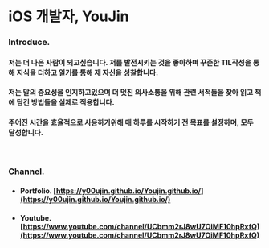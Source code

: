 
# iOS 개발자, YouJin

### Introduce.
#### 저는 더 나은 사람이 되고싶습니다. 저를 발전시키는 것을 좋아하며 꾸준한 TIL작성을 통해 지식을 더하고 일기를 통해 제 자신을 성찰합니다. 
#### 저는 말의 중요성을 인지하고있으며 더 멋진 의사소통을 위해 관련 서적들을 찾아 읽고 책에 담긴 방법들을 실제로 적용합니다. 
#### 주어진 시간을 효율적으로 사용하기위해 매 하루를 시작하기 전 목표를 설정하며, 모두 달성합니다.

<br>

### Channel.
- #### Portfolio. **[https://y00ujin.github.io/Youjin.github.io/](https://y00ujin.github.io/Youjin.github.io/)**
- #### Youtube. **[https://www.youtube.com/channel/UCbmm2rJ8wU7OiMF10hpRxfQ](https://www.youtube.com/channel/UCbmm2rJ8wU7OiMF10hpRxfQ)**
